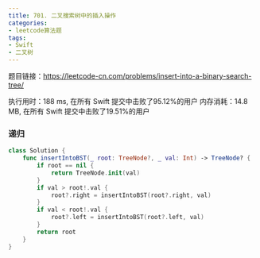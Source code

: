 ```yaml
---
title: 701. 二叉搜索树中的插入操作
categories:
- leetcode算法题
tags:
- Swift
- 二叉树
---
```


题目链接：https://leetcode-cn.com/problems/insert-into-a-binary-search-tree/

执行用时：188 ms, 在所有 Swift 提交中击败了95.12%的用户
内存消耗：14.8 MB, 在所有 Swift 提交中击败了19.51%的用户


### 递归
``` swift
class Solution {
    func insertIntoBST(_ root: TreeNode?, _ val: Int) -> TreeNode? {
        if root == nil {
            return TreeNode.init(val)
        }
        if val > root!.val {
            root?.right = insertIntoBST(root?.right, val)
        }
        if val < root!.val {
            root?.left = insertIntoBST(root?.left, val)
        }
        return root
    }
}
```